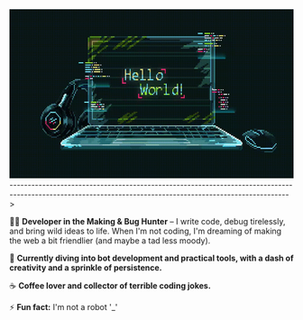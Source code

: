 <div align="center">
  <img src="https://raw.githubusercontent.com/GitHubCloud/GitHubCloud/main/helloworld.gif" width="600" height="300"/>
</div>
----------------------------------------------------------------------------------------------------------------------------------------------------------->

<br>

👩‍💻 **Developer in the Making & Bug Hunter** – I write code, debug tirelessly, and bring wild ideas to life. When I'm not coding, I'm dreaming of making the web a bit friendlier (and maybe a tad less moody).

🚀 **Currently diving into bot development and practical tools, with a dash of creativity and a sprinkle of persistence.**

☕ **Coffee lover and collector of terrible coding jokes.**

⚡ **Fun fact:** I'm not a robot '_'

<!---
xomiscid/xomiscid is a ✨ special ✨ repository because its `README.md` (this file) appears on your GitHub profile.
You can click the Preview link to take a look at your changes.
--->
